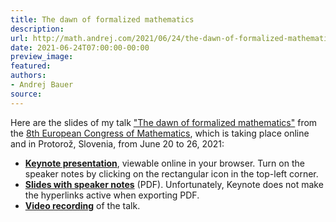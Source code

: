 ```yaml
---
title: The dawn of formalized mathematics
description:
url: http://math.andrej.com/2021/06/24/the-dawn-of-formalized-mathematics/
date: 2021-06-24T07:00:00-00:00
preview_image:
featured:
authors:
- Andrej Bauer
source:
---
```


<p>Here are the slides of my talk <a href="https://8ecm.si/system/admin/abstracts/pdfs/000/001/117/original/andrej-bauer.pdf">&quot;The dawn of formalized mathematics&quot;</a> from the <a href="https://8ecm.si">8th European Congress of Mathematics</a>, which is taking place online and in Protoro&#382;, Slovenia, from June 20 to 26, 2021:</p>

<ul>
  <li><a href="https://www.icloud.com/keynote/0Gkr1yM7XY-31aQleWf-fiW7A#The_Dawn_of_Formalized_Mathematics"><strong>Keynote presentation</strong></a>, viewable online in your browser. Turn on the speaker notes by clicking on the rectangular icon in the top-left corner.</li>
  <li><a href="http://math.andrej.com/asset/data/the-dawn-of-formalized-mathematics.pdf"><strong>Slides with speaker notes</strong></a> (PDF). Unfortunately, Keynote does not make the hyperlinks active when exporting PDF.</li>
  <li><a href="https://youtu.be/zp6WleEjHUg"><strong>Video recording</strong></a> of the talk.</li>
</ul>
